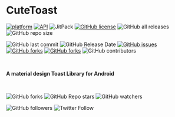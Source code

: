 # CuteToast

[![platform](https://img.shields.io/badge/platform-Android-yellow.svg)](https://www.android.com)
 [![API](https://img.shields.io/badge/API-21%2B-brightgreen.svg?style=flat)](https://android-arsenal.com/api?level=21) ![JitPack](https://img.shields.io/jitpack/v/github/ahmmedrejowan/CuteToast) [![GitHub license](https://img.shields.io/github/license/ahmmedrejowan/CuteToast)](https://github.com/ahmmedrejowan/CuteToast/blob/master/LICENSE) ![GitHub all releases](https://img.shields.io/github/downloads/ahmmedrejowan/cutetoast/total)  ![GitHub repo size](https://img.shields.io/github/repo-size/ahmmedrejowan/cutetoast)

![GitHub last commit](https://img.shields.io/github/last-commit/ahmmedrejowan/cutetoast) ![GitHub Release Date](https://img.shields.io/github/release-date/ahmmedrejowan/cutetoast) [![GitHub issues](https://img.shields.io/github/issues/ahmmedrejowan/CuteToast)](https://github.com/ahmmedrejowan/CuteToast/issues) [![GitHub forks](https://img.shields.io/github/forks/ahmmedrejowan/CuteToast)](https://github.com/ahmmedrejowan/CuteToast/network) [![GitHub forks](https://img.shields.io/github/forks/ahmmedrejowan/CuteToast)](https://github.com/ahmmedrejowan/CuteToast/network) ![GitHub contributors](https://img.shields.io/github/contributors/ahmmedrejowan/cutetoast)


<br/>

<b> A material design Toast Library for Android </b>


<br/>

![GitHub forks](https://img.shields.io/github/forks/ahmmedrejowan/cutetoast?style=social) ![GitHub Repo stars](https://img.shields.io/github/stars/ahmmedrejowan/cutetoast?style=social) ![GitHub watchers](https://img.shields.io/github/watchers/ahmmedrejowan/cutetoast?style=social)


![GitHub followers](https://img.shields.io/github/followers/ahmmedrejowan?style=social) ![Twitter Follow](https://img.shields.io/twitter/follow/ahmmedrejowan?style=social)

